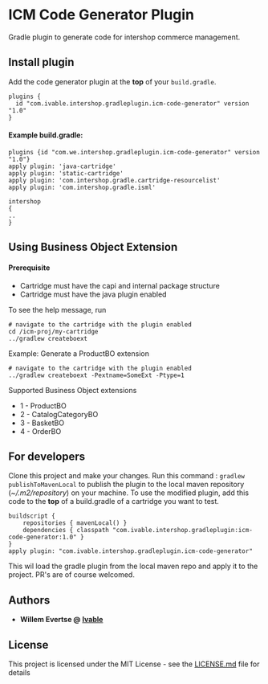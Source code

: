 
# ICM Code Generator Plugin
Gradle plugin to generate code for intershop commerce management.
## Install plugin

Add the code generator plugin at the **top** of your `build.gradle`.
```
plugins {
  id "com.ivable.intershop.gradleplugin.icm-code-generator" version "1.0"
}
```

#### Example build.gradle:
    plugins {id "com.we.intershop.gradleplugin.icm-code-generator" version "1.0"}
    apply plugin: 'java-cartridge'
    apply plugin: 'static-cartridge'
    apply plugin: 'com.intershop.gradle.cartridge-resourcelist'
    apply plugin: 'com.intershop.gradle.isml'
    
    intershop 
    {
    ..
    }

## Using Business Object Extension
#### Prerequisite
- Cartridge must have the capi and internal package structure
- Cartridge must have the java plugin enabled

To see the help message, run
```
# navigate to the cartridge with the plugin enabled
cd /icm-proj/my-cartridge
../gradlew createboext
```
Example:
Generate a ProductBO extension
```
# navigate to the cartridge with the plugin enabled
../gradlew createboext -Pextname=SomeExt -Ptype=1
```
Supported Business Object extensions
 - 1 - ProductBO
 - 2 - CatalogCategoryBO
 - 3 - BasketBO
 - 4 - OrderBO

## For developers
Clone this project and make your changes. Run this command  : `gradlew publishToMavenLocal` to publish the plugin to the local maven repository (*~/.m2/repository*) on your machine.
To use the modified plugin, add this code to the **top** of a build.gradle of a cartridge you want to test.

    buildscript {
        repositories { mavenLocal() }
        dependencies { classpath "com.ivable.intershop.gradleplugin:icm-code-generator:1.0" }
    }
    apply plugin: "com.ivable.intershop.gradleplugin.icm-code-generator"

This wil load the gradle plugin from the local maven repo and apply it to the project.
PR's are of course welcomed.

## Authors

* **Willem Evertse @ [Ivable](https://www.ivable.com)**


## License

This project is licensed under the MIT License - see the [LICENSE.md](LICENSE.md) file for details
